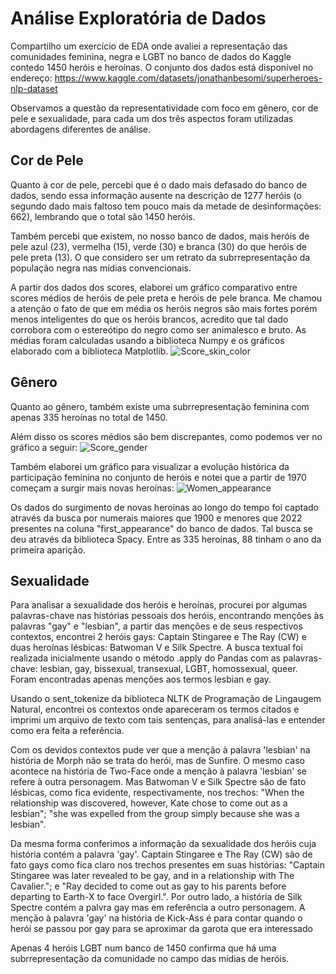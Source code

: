 <h1>Análise Exploratória de Dados</h1>

Compartilho um exercício de EDA onde avaliei a representação das comunidades feminina, negra e LGBT no banco de dados do Kaggle contedo 1450 heróis e heroínas. O conjunto dos dados está disponível no endereço: https://www.kaggle.com/datasets/jonathanbesomi/superheroes-nlp-dataset

Observamos a questão da representatividade com foco em gênero, cor de pele e sexualidade, para cada um dos três aspectos foram utilizadas abordagens diferentes de análise.

<h2>Cor de Pele</h2>
Quanto à cor de pele, percebi que é o dado mais defasado do banco de dados, sendo essa informação ausente na descrição de 1277 heróis (o segundo dado mais faltoso tem pouco mais da metade de desinformações: 662), lembrando que o total são 1450 heróis. 

Também percebi que existem, no nosso banco de dados, mais heróis de pele azul (23), vermelha (15), verde (30) e branca (30) do que heróis de pele preta (13). O que considero ser um retrato da subrrepresentação da população negra nas mídias convencionais.

A partir dos dados dos scores, elaborei um gráfico comparativo entre scores médios de heróis de pele preta e heróis de pele branca. Me chamou a atenção o fato de que em média os heróis negros são mais fortes porém menos inteligentes do que os heróis brancos, acredito que tal dado corrobora com o estereótipo do negro como ser animalesco e bruto. As médias foram calculadas usando a biblioteca Numpy e os gráficos elaborado com a biblioteca Matplotlib.
![Score_skin_color](https://user-images.githubusercontent.com/64297513/216431817-580e511b-bbe0-4459-9437-dc7553a10591.png)

<h2>Gênero</h2>
 Quanto ao gênero, também existe uma subrrepresentação feminina com apenas 335 heroínas no total de 1450.
 
 Além disso os scores médios são bem discrepantes, como podemos ver no gráfico a seguir:
![Score_gender](https://user-images.githubusercontent.com/64297513/216431937-2834ed2d-e3d3-4872-a887-d4083537f787.png)

 Também elaborei um gráfico para visualizar a evolução histórica da participação feminina no conjunto de heróis e notei que a partir de 1970 começam a surgir mais novas heroínas:
 ![Women_appearance](https://user-images.githubusercontent.com/64297513/216431885-2da713e7-8a56-492b-b0f6-d070fbdcf81d.png)

 Os dados do surgimento de novas heroínas ao longo do tempo foi captado através da busca por numerais maiores que 1900 e menores que 2022 presentes na coluna "first\_appearance" do banco de dados. Tal busca se deu através da biblioteca Spacy. Entre as 335 heroínas, 88 tinham o ano da primeira aparição.

<h2>Sexualidade</h3>
 Para analisar a sexualidade dos heróis e heroínas, procurei por algumas palavras-chave nas histórias pessoais dos heróis, encontrando menções às palavras "gay" e "lesbian", a partir das menções e de seus respectivos contextos, encontrei 2 heróis gays: Captain Stingaree e The Ray (CW) e duas heroínas lésbicas: Batwoman V e Silk Spectre. A busca textual foi realizada inicialmente usando o método .apply do Pandas com as palavras-chave: lesbian, gay, bissexual, transexual, LGBT, homossexual, queer. Foram encontradas apenas menções aos termos lesbian e gay. 
 
 Usando o sent\_tokenize da biblioteca NLTK de Programação de Lingaugem Natural, encontrei os contextos onde apareceram os termos citados e imprimi um arquivo de texto com tais sentenças, para analisá-las e entender como era feita a referência.
 
 Com os devidos contextos pude ver que a menção à palavra 'lesbian' na história de Morph não se trata do herói, mas de Sunfire. O mesmo caso acontece na história de Two-Face onde a menção à palavra 'lesbian' se refere à outra personagem. Mas Batwoman V e Silk Spectre são de fato lésbicas, como fica evidente, respectivamente, nos trechos: "When the relationship was discovered, however, Kate chose to come out as a lesbian";
 "she was expelled from the group simply because she was a lesbian".

Da mesma forma conferimos a informação da sexualidade dos heróis cuja história contém a palavra 'gay'. Captain Stingaree e The Ray (CW) são de fato gays como fica claro nos trechos presentes em suas histórias:
"Captain Stingaree was later revealed to be gay, and in a relationship with The Cavalier."; e "Ray decided to come out as gay to his parents before departing to Earth-X to face Overgirl.". Por outro lado, a história
de Silk Spectre contém a palvra gay mas em referência a outro personagem. A menção à palavra 'gay' na história de Kick-Ass é para contar quando o herói se passou por gay para se aproximar da garota que era interessado
 
Apenas 4 heróis LGBT num banco de 1450 confirma que há uma subrrepresentação da comunidade no campo das mídias de heróis.
